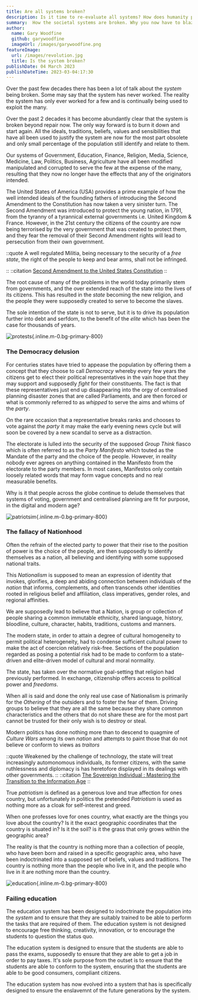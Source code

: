 ```yaml
---
title: Are all systems broken?
description: Is it time to re-evaluate all systems? How does humanity progress and eradicate the mess its created? 
summary:  How the societal systems are broken. Why you now have to blaze your own way forward with self sovereignty.
author:
  name: Gary Woodfine
  github: garywoodfine
  imageUrl: /images/garywoodfine.png
featureImage:
  url: /images/revolution.jpg
  title: Is the system broken?
publishDate: 04 March 2023
publishDateTime: 2023-03-04:17:30
---
```


Over the past few decades there has been a lot of talk about the *system* being broken. Some may say that the system 
has never worked.  The reality the system has only ever worked for a few and is continually being used to exploit the 
many.

Over the past 2 decades it has become abundantly clear that the system is broken beyond repair now. The only way forward
is to burn it down and start again. All the ideals, traditions, beliefs, values and sensibilities that have all been used
to justify the system are now for the most part obsolete and only small percentage of the population still identify
and relate to them. 

Our systems of Government, Education, Finance, Religion, Media, Science, Medicine, Law, Politics, Business, Agriculture
have all been modified manipulated and corrupted to serve the few at the expense of the many, resulting that they now
no longer have the effects that any of the originators intended.

The United States of America (USA) provides a prime example of how the well intended ideals of the founding fathers of introducing
the Second Amendment to the Constitution has now taken a very sinister turn. The Second Amendment was introduced to protect
the young nation, in 1791, from the tyranny of a tyrannical external governments i.e. United Kingdom & France. However, in the 21st century
the citizens of the country are now being terrorised by the very government that was created to protect them, and they fear the
removal of their Second Amendment rights will lead to persecution from their own government.

::quote
 A well regulated Militia, being necessary to the security of a *free state*, the right of the people to keep and bear 
arms, shall not be infringed.

::
::citation
[Second Amendment to the United States Constitution](https://constitution.congress.gov/browse/amendment-2/)
::

The root cause of many of the problems in the world today primarily stem from governments, and the over extended reach of 
the state into the lives of its citizens. This has resulted in the *state* becoming the new religion, and the people they 
were supposedly created to serve to become the slaves.

The sole intention of the state is not to serve, but it is to drive its population further into debt and serfdom, to the benefit of
the *elite* which has been the case for thousands of years.  

![protests](/images/protests.jpg){.inline.m-0.bg-primary-800} 

### The Democracy delusion

For centuries states have tried to appease the population by offering them a concept that they choose to call *Democracy*
whereby every few years the citizens get to elect their political representatives in the vain hope that they may support 
and supposedly *fight* for their constituents. The fact is that these representatives just end up disappearing into the 
orgy of centralised planning disaster zones that are called Parliaments, and are then forced or what is commonly referred
to as *whipped* to serve the aims and whims of the *party*.

On the rare occasion that a representative breaks ranks and chooses to vote against the *party* it may make the early evening 
news cycle but will soon be covered by a new scandal to serve as a distraction.

The electorate is lulled into the security of the supposed *Group Think* fiasco which is often referred to as the *Party Manifesto*
which touted as the Mandate of the party and the choice of the people.  However, in reality nobody ever agrees on anything
contained in the Manifesto from the electorate to the party members.  In most cases, Manifestos only contain loosely related words
that may form vague concepts and no real measurable benefits.

Why is it that people across the globe continue to delude themselves that systems of voting, government and centralised planning
are fit for purpose, in the digital and modern age?

![patriotsim](/images/patriotism.jpg){.inline.m-0.bg-primary-800}

### The fallacy of Nationhood

Often the refrain of the elected party to power that their rise to the position of power is the choice of the people, 
are then supposedly to identify themselves as a nation, all believing and identifying with some supposed national traits.

This *Nationalism* is supposed to mean an expression of identity that invokes,  glorifies, a deep and abiding connection
between individuals of the *nation* that informs, complements, and often transcends other identities rooted in 
religious belief and affiliation, class imperatives, gender roles, and regional affinities. 

We are supposedly lead to believe that a Nation, is group or collection of people sharing a common immutable ethnicity, 
shared language, history, bloodline, culture, character, habits, traditions, customs and manners. 

The modern state, in order to attain a degree of cultural homogeneity to permit political heterogeneity, had 
to condense sufficient cultural power to make the act of coercion relatively risk-free. Sections of the population 
regarded as posing a potential risk had to be made to conform to a state-driven and elite-driven model of cultural and 
moral normality. 

The state, has taken over the normative goal-setting that religion had previously performed. In exchange, 
citizenship offers access to political power and *freedoms*.

When all is said and done the only real use case of Nationalism is primarily for the *Othering* of the outsiders and to 
foster the fear of them. Driving groups to believe that they are all the same because they share common characteristics
and the others that do not share these are for the most part cannot be trusted for their only wish is to destroy or steal.

Modern politics has done nothing more than to descend to quagmire of *Culture Wars* among its own *nation* and attempts to
paint those that do not believe or conform to views as *traitors*

::quote 
  Weakened by the challenge of technology, the state will treat increasingly automonomous individuals, its former citizens,
 with the same ruthlessness and diplomacy is has heretofore displayed in its dealings with other governments.
::
::citation
  [The Sovereign Individual : Mastering the Transition to the Information Age](https://amzn.to/3Wlk1mg)
::

True *patriotism* is defined as a generous love and true affection for ones country, but unfortunately in politics the 
pretended *Patriotism* is used as nothing more as a cloak for self-interest and greed.

When one professes love for ones country, what exactly are the things you love about the country?  Is it the exact 
geographic coordinates that the country is situated in?  Is it the soil? is it the grass that only grows within the 
geographic area?

The reality is that the country is nothing more than a collection of people, who have been born and raised in a specific
geographic area, who have been indoctrinated into a supposed set of beliefs, values and traditions.  The country is
nothing more than the people who live in it, and the people who live in it are nothing more than the country.

![education](/images/education.jpg){.inline.m-0.bg-primary-800} 

### Failing education

The education system has been designed to indoctrinate the population into the *system* and to ensure that they are 
suitably trained to be able to perform the tasks that are required of them.  The education system is not designed to
encourage free thinking, creativity, innovation, or to encourage the students to question the status quo.  

The education system is designed to ensure that the students are able to pass the exams, supposedly to ensure that they 
are able to get a job in order to pay taxes.  It's sole purpose from the outset is to ensure that the students are 
able to conform to the system, ensuring that the students are able to be good consumers, compliant citizens.

The education system has now evolved into a system that has is specifically designed to ensure the enslavemnt of the
future generations by the system.
